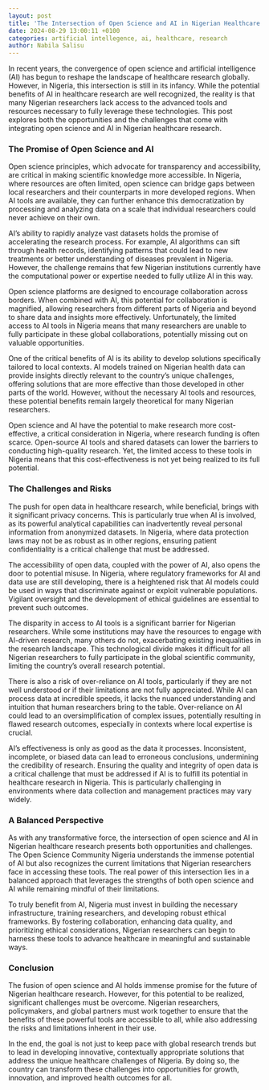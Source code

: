 ```yaml
---
layout: post
title: 'The Intersection of Open Science and AI in Nigerian Healthcare: Navigating Opportunities and Challenges in Research'
date: 2024-08-29 13:00:11 +0100
categories: artificial intellegence, ai, healthcare, research
author: Nabila Salisu
---
```


In recent years, the convergence of open science and artificial intelligence (AI) has begun to reshape the landscape of healthcare research globally. However, in Nigeria, this intersection is still in its infancy. While the potential benefits of AI in healthcare research are well recognized, the reality is that many Nigerian researchers lack access to the advanced tools and resources necessary to fully leverage these technologies. This post explores both the opportunities and the challenges that come with integrating open science and AI in Nigerian healthcare research.

### The Promise of Open Science and AI

Open science principles, which advocate for transparency and accessibility, are critical in making scientific knowledge more accessible. In Nigeria, where resources are often limited, open science can bridge gaps between local researchers and their counterparts in more developed regions. When AI tools are available, they can further enhance this democratization by processing and analyzing data on a scale that individual researchers could never achieve on their own.

AI’s ability to rapidly analyze vast datasets holds the promise of accelerating the research process. For example, AI algorithms can sift through health records, identifying patterns that could lead to new treatments or better understanding of diseases prevalent in Nigeria. However, the challenge remains that few Nigerian institutions currently have the computational power or expertise needed to fully utilize AI in this way.

Open science platforms are designed to encourage collaboration across borders. When combined with AI, this potential for collaboration is magnified, allowing researchers from different parts of Nigeria and beyond to share data and insights more effectively. Unfortunately, the limited access to AI tools in Nigeria means that many researchers are unable to fully participate in these global collaborations, potentially missing out on valuable opportunities.

One of the critical benefits of AI is its ability to develop solutions specifically tailored to local contexts. AI models trained on Nigerian health data can provide insights directly relevant to the country’s unique challenges, offering solutions that are more effective than those developed in other parts of the world. However, without the necessary AI tools and resources, these potential benefits remain largely theoretical for many Nigerian researchers.

Open science and AI have the potential to make research more cost-effective, a critical consideration in Nigeria, where research funding is often scarce. Open-source AI tools and shared datasets can lower the barriers to conducting high-quality research. Yet, the limited access to these tools in Nigeria means that this cost-effectiveness is not yet being realized to its full potential.

### The Challenges and Risks

The push for open data in healthcare research, while beneficial, brings with it significant privacy concerns. This is particularly true when AI is involved, as its powerful analytical capabilities can inadvertently reveal personal information from anonymized datasets. In Nigeria, where data protection laws may not be as robust as in other regions, ensuring patient confidentiality is a critical challenge that must be addressed.

The accessibility of open data, coupled with the power of AI, also opens the door to potential misuse. In Nigeria, where regulatory frameworks for AI and data use are still developing, there is a heightened risk that AI models could be used in ways that discriminate against or exploit vulnerable populations. Vigilant oversight and the development of ethical guidelines are essential to prevent such outcomes.

The disparity in access to AI tools is a significant barrier for Nigerian researchers. While some institutions may have the resources to engage with AI-driven research, many others do not, exacerbating existing inequalities in the research landscape. This technological divide makes it difficult for all Nigerian researchers to fully participate in the global scientific community, limiting the country’s overall research potential.

There is also a risk of over-reliance on AI tools, particularly if they are not well understood or if their limitations are not fully appreciated. While AI can process data at incredible speeds, it lacks the nuanced understanding and intuition that human researchers bring to the table. Over-reliance on AI could lead to an oversimplification of complex issues, potentially resulting in flawed research outcomes, especially in contexts where local expertise is crucial.

AI’s effectiveness is only as good as the data it processes. Inconsistent, incomplete, or biased data can lead to erroneous conclusions, undermining the credibility of research. Ensuring the quality and integrity of open data is a critical challenge that must be addressed if AI is to fulfill its potential in healthcare research in Nigeria. This is particularly challenging in environments where data collection and management practices may vary widely.

### A Balanced Perspective

As with any transformative force, the intersection of open science and AI in Nigerian healthcare research presents both opportunities and challenges. The Open Science Community Nigeria understands the immense potential of AI but also recognizes the current limitations that Nigerian researchers face in accessing these tools. The real power of this intersection lies in a balanced approach that leverages the strengths of both open science and AI while remaining mindful of their limitations.

To truly benefit from AI, Nigeria must invest in building the necessary infrastructure, training researchers, and developing robust ethical frameworks. By fostering collaboration, enhancing data quality, and prioritizing ethical considerations, Nigerian researchers can begin to harness these tools to advance healthcare in meaningful and sustainable ways.

### Conclusion

The fusion of open science and AI holds immense promise for the future of Nigerian healthcare research. However, for this potential to be realized, significant challenges must be overcome. Nigerian researchers, policymakers, and global partners must work together to ensure that the benefits of these powerful tools are accessible to all, while also addressing the risks and limitations inherent in their use.

In the end, the goal is not just to keep pace with global research trends but to lead in developing innovative, contextually appropriate solutions that address the unique healthcare challenges of Nigeria. By doing so, the country can transform these challenges into opportunities for growth, innovation, and improved health outcomes for all.
